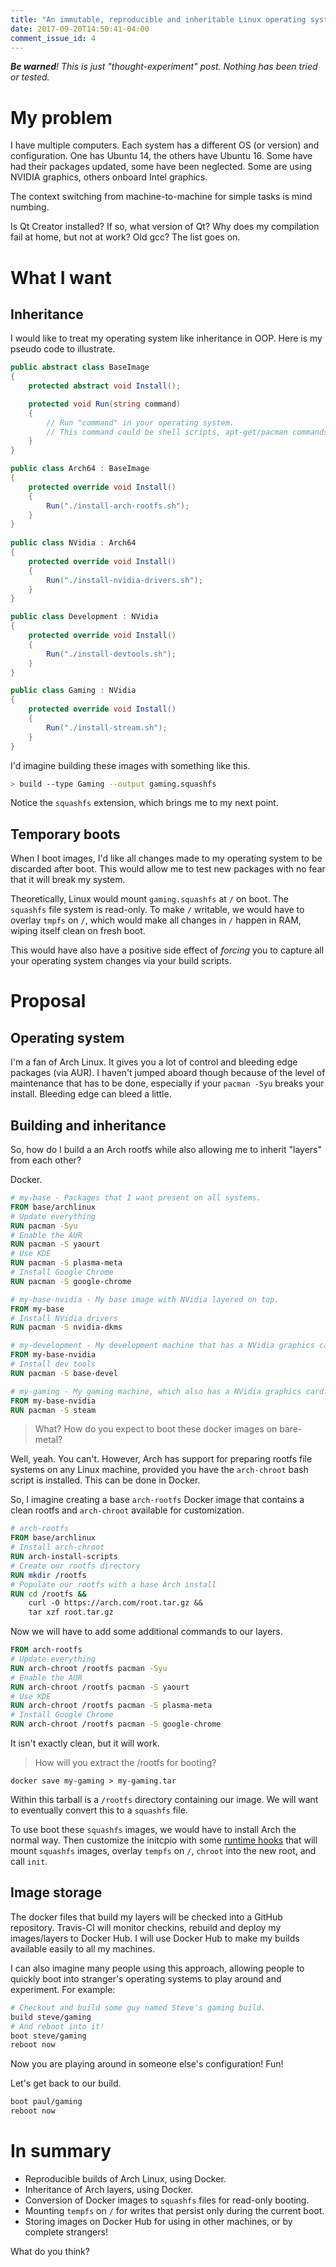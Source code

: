 ```yaml
---
title: "An immutable, reproducible and inheritable Linux operating system."
date: 2017-09-20T14:50:41-04:00
comment_issue_id: 4
---
```


***Be warned**! This is just "thought-experiment" post. Nothing has been tried or tested.*

# My problem

I have multiple computers. Each system has a different OS (or version) and configuration. One has Ubuntu 14, the others have Ubuntu 16. Some have had their packages updated, some have been neglected. Some are using NVIDIA graphics, others onboard Intel graphics.

The context switching from machine-to-machine for simple tasks is mind numbing.

Is Qt Creator installed? If so, what version of Qt? Why does my compilation fail at home, but not at work? Old gcc? The list goes on.

# What I want

## Inheritance

I would like to treat my operating system like inheritance in OOP. Here is my pseudo code to illustrate.

```csharp
public abstract class BaseImage
{
    protected abstract void Install();

    protected void Run(string command)
    {
        // Run "command" in your operating system.
        // This command could be shell scripts, apt-get/pacman commands, etc.
    }
}

public class Arch64 : BaseImage
{
    protected override void Install()
    {
        Run("./install-arch-rootfs.sh");
    }
}
    
public class NVidia : Arch64
{
    protected override void Install()
    {
        Run("./install-nvidia-drivers.sh");
    }
}

public class Development : NVidia
{
    protected override void Install()
    {
        Run("./install-devtools.sh");
    }
}

public class Gaming : NVidia
{
    protected override void Install()
    {
        Run("./install-stream.sh");
    }
}
```
I'd imagine building these images with something like this.

```bash
> build --type Gaming --output gaming.squashfs
```

Notice the ```squashfs``` extension, which brings me to my next point.

## Temporary boots

When I boot images, I'd like all changes made to my operating system to be discarded after boot. This would allow me to test new packages with no fear that it will break my system.

Theoretically, Linux would mount ```gaming.squashfs``` at ```/``` on boot. The ```squashfs``` file system is read-only. To make ```/``` writable, we would have to overlay ```tmpfs``` on ```/```, which would make all changes in ```/``` happen in RAM, wiping itself clean on fresh boot.

This would have also have a positive side effect of *forcing* you to capture all your operating system changes via your build scripts.

# Proposal

## Operating system

I'm a fan of Arch Linux. It gives you a lot of control and bleeding edge packages (via AUR). I haven't jumped aboard though because of the level of maintenance that has to be done, especially if your ```pacman -Syu``` breaks your install. Bleeding edge can bleed a little.

## Building and inheritance

So, how do I build a an Arch rootfs while also allowing me to inherit "layers" from each other?

Docker.

```dockerfile
# my-base - Packages that I want present on all systems.
FROM base/archlinux
# Update everything
RUN pacman -Syu
# Enable the AUR
RUN pacman -S yaourt
# Use KDE
RUN pacman -S plasma-meta
# Install Google Chrome
RUN pacman -S google-chrome
```

```dockerfile
# my-base-nvidia - My base image with NVidia layered on top.
FROM my-base
# Install NVidia drivers
RUN pacman -S nvidia-dkms 
```

```dockerfile
# my-development - My development machine that has a NVidia graphics card.
FROM my-base-nvidia
# Install dev tools
RUN pacman -S base-devel
```

```dockerfile
# my-gaming - My gaming machine, which also has a NVidia graphics card.
FROM my-base-nvidia
RUN pacman -S steam
```

> What? How do you expect to boot these docker images on bare-metal?

Well, yeah. You can't. However, Arch has support for preparing rootfs file systems on any Linux machine, provided you have the ```arch-chroot``` bash script is installed. This can be done in Docker.

So, I imagine creating a base ```arch-rootfs``` Docker image that contains a clean rootfs and ```arch-chroot``` available for customization.

```dockerfile
# arch-rootfs
FROM base/archlinux
# Install arch-chroot
RUN arch-install-scripts
# Create our rootfs directory
RUN mkdir /rootfs
# Populate our rootfs with a base Arch install
RUN cd /rootfs &&
    curl -O https://arch.com/root.tar.gz &&
    tar xzf root.tar.gz
```

Now we will have to add some additional commands to our layers.

```dockerfile
FROM arch-rootfs
# Update everything
RUN arch-chroot /rootfs pacman -Syu
# Enable the AUR
RUN arch-chroot /rootfs pacman -S yaourt
# Use KDE
RUN arch-chroot /rootfs pacman -S plasma-meta
# Install Google Chrome
RUN arch-chroot /rootfs pacman -S google-chrome
```

It isn't exactly clean, but it will work.

> How will you extract the /rootfs for booting?

```
docker save my-gaming > my-gaming.tar
```

Within this tarball is a ```/rootfs``` directory containing our image. We will want to eventually convert this to a ```squashfs``` file.

To use boot these ```squashfs``` images, we would have to install Arch the normal way. Then customize the initcpio with some [runtime hooks](https://wiki.archlinux.org/index.php/mkinitcpio#Runtime_hooks) that will mount ```squashfs``` images, overlay ```tempfs``` on ```/```, ```chroot``` into the new root, and call ```init```.

## Image storage

The docker files that build my layers will be checked into a GitHub repository. Travis-CI will monitor checkins, rebuild and deploy my images/layers to Docker Hub. I will use Docker Hub to make my builds available easily to all my machines.

I can also imagine many people using this approach, allowing people to quickly boot into stranger's operating systems to play around and experiment. For example:

```bash
# Checkout and build some guy named Steve's gaming build.
build steve/gaming
# And reboot into it!
boot steve/gaming
reboot now
```

Now you are playing around in someone else's configuration! Fun!

Let's get back to our build.

```bash
boot paul/gaming
reboot now
```

# In summary

* Reproducible builds of Arch Linux, using Docker.
* Inheritance of Arch layers, using Docker.
* Conversion of Docker images to ```squashfs``` files for read-only booting.
* Mounting ```tempfs``` on ```/``` for writes that persist only during the current boot.
* Storing images on Docker Hub for using in other machines, or by complete strangers!

What do you think?